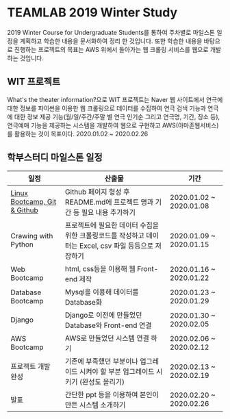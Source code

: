 TEAMLAB 2019 Winter Study
=========================

2019 Winter Course for Undergraduate Students를 통하여 주차별로 마일스톤 일정을 계획하고 학습한 내용을 문서화하여 정리 한 것입니다.
또한 학습한 내용을 바탕으로 진행하는 프로젝트의 목표는 AWS 위에서 돌아가는 웹 크롤링 서비스를 웹으로 개발하는 것입니다.

WIT 프로젝트
-------------------
What's the theater information?으로 WIT 프로젝트는 Naver 웹 사이트에서 연극에 대한 정보를 파이썬을 이용한 웹 크롤링으로 데이터를 수집하여 연극 검색 기능과 연극에 대한 정보 제공 기능(월/일/주간/주말 별 연극 인기순 그리고 연극명, 기간, 장소 등), 연극예매 기능을 제공하는 시스템을 개발하여 웹으로 구현하고 AWS(아마존웹서비스)를 활용하는 것이 목표이다. 2020.01.02 ~ 2020.02.26

학부스터디 마일스톤 일정
-------------------
일정|산출물|기간
----|----|----
[Linux Bootcamp, Git & Github](https://github.com/Jiheon-Lee/teamlab_2019_winter/tree/master/Week_1)|Github 페이지 형성 후 README.md에 프로젝트 명과 기간 등 필요 내용 추가하기|2020.01.02 ~ 2020.01.08
Crawing with Python|프로젝트에 필요한 데이터 수집을 위한 크롤링코드를 작성하고 데이터는 Excel, csv 파일 등등으로 저장하기|2020.01.09 ~ 2020.01.15
Web Bootcamp|html, css등을 이용해 웹 Front-end 제작|2020.01.16 ~ 2020.01.22
Database Bootcamp|Mysql을 이용해 데이터를 Database화|2020.01.23 ~ 2020.01.29
Django|Django로 이전에 만들었던 Database와 Front-end 연결|2020.01.30 ~ 2020.02.05
AWS Bootcamp|AWS로 만들었던 시스템 연결 하기|2020.02.06 ~ 2020.02.12
프로젝트 개발 완성|기존에 부족했던 부분이나 업그레이드 시켜야 할 부분 업그레이드 시키기 (완성도 올리기)|2020.02.13 ~ 2020.02.19
발표|간단한 ppt 등을 이용하여 본인이 만든 시스템 소개하기|2020.02.20 ~ 2020.02.26
